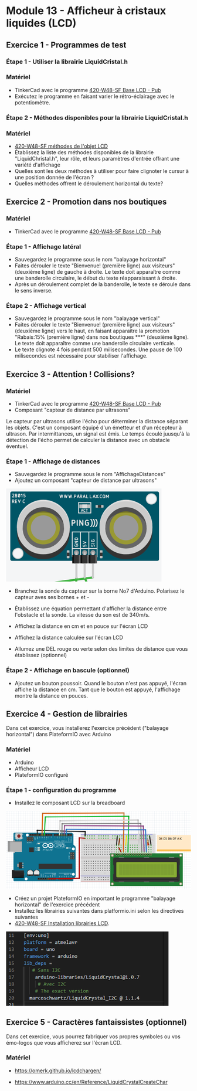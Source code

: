 # Module 13 - Afficheur à cristaux liquides (LCD)

## Exercice 1 - Programmes de test

### Étape 1 - Utiliser la librairie LiquidCristal.h

### Matériel

- TinkerCad avec le programme [420-W48-SF Base LCD - Pub](https://www.tinkercad.com/things/5TKA2kCZLcS-/editel)
- Exécutez le programme en faisant varier le rétro-éclairage avec le potentiomètre.

### Étape 2 - Méthodes disponibles pour la librairie LiquidCristal.h

### Matériel

-  [420-W48-SF méthodes de l'objet LCD](https://www.arduino.cc/en/Reference/LiquidCrystal)
- Établissez la liste des méthodes disponibles de la librairie "LiquidChristal.h", leur rôle, et leurs paramètres d'entrée offrant une variété d'affichage
- Quelles sont les deux méthodes à utiliser pour faire clignoter le cursur à une position donnée de l'écran ?
- Quelles méthodes offrent le déroulement horizontal du texte?

## Exercice 2 - Promotion dans nos boutiques

### Matériel

- TinkerCad avec le programme [420-W48-SF Base LCD - Pub](https://www.tinkercad.com/things/5TKA2kCZLcS-/editel)

### Étape 1 - Affichage latéral

- Sauvegardez le programme sous le nom "balayage horizontal"
- Faites dérouler le texte "Bienvenue! (première ligne) aux visiteurs" (deuxième ligne) de gauche à droite. Le texte doit apparaître comme une banderolle circulaire, le début du texte réapparaissant à droite.
- Après un déroulement complet de la banderolle, le texte se déroule dans le sens inverse.

### Étape 2 - Affichage vertical

- Sauvegardez le programme sous le nom "balayage vertical"
- Faites dérouler le texte "Bienvenue! (première ligne) aux visiteurs" (deuxième ligne) vers le haut, en faisant apparaître la promotion "Rabais:15% (première ligne) dans nos boutiques ***" (deuxième ligne). Le texte doit apparaître comme une banderolle circulaire verticale.
- Le texte clignote 4 fois pendant 500 milisecondes. Une pause de 100 milisecondes est nécessaire pour stabiliser l'affichage.

## Exercice 3 - Attention ! Collisions?

### Matériel

- TinkerCad avec le programme [420-W48-SF Base LCD - Pub](https://www.tinkercad.com/things/5TKA2kCZLcS-/editel)
- Composant "capteur de distance par ultrasons"

Le capteur par ultrasons utilise l'écho pour déterminer la distance séparant les objets.
C'est un composant équipé d'un émetteur et d'un récepteur à ultrason. Par intermittances, un signal est émis. Le temps écoulé juusqu'à la détection de l'écho permet de calculer la distance avec un obstacle éventuel.

### Étape 1 - Affichage de distances

- Sauvegardez le programme sous le nom "AffichageDistances"
- Ajoutez un composant "capteur de distance par ultrasons"

![Capteur ultra-sonique](img/CapteurUltrason.png)

- Branchez la sonde du capteur sur la borne No7 d'Arduino. Polarisez le capteur aves ses bornes + et -

- Établissez une équation permettant d'afficher la distance entre l'obstacle et la sonde.
La vitesse du son est de 340m/s.

- Affichez la distance en cm et en pouce sur l'écran LCD

- Affichez la distance calculée sur l'écran LCD

- Allumez une DEL rouge ou verte selon des limites de distance que vous établissez (optionnel)

### Étape 2 - Affichage en bascule (optionnel)

- Ajoutez un bouton poussoir. Quand le bouton n'est pas appuyé, l'écran affiche la distance en cm. Tant que le bouton est appuyé, l'affichage montre la distance en pouces.

## Exercice 4 - Gestion de librairies

Dans cet exercice, vous  installerez  l'exercice précédent ("balayage horizontal") dans PlateformIO avec Arduino

### Matériel

- Arduino
- Afficheur LCD
- PlateformIO configuré

### Étape 1 - configuration du programme

- Installez le composant LCD sur la breadboard

![Montage LCD](img/LCD_Base.png)

- Créez un projet PlateformIO en important le programme "balayage horizontal" de l'exercice précédent
- Installez les librairies suivantes dans platformio.ini selon les directives suivantes
- [420-W48-SF Installation librairies LCD](https://platformio.org/lib/show/887/LiquidCrystal/installation).

![Montage LCD](img/LibrairiesLCD.png)

## Exercice 5 - Caractères fantaissistes (optionnel)

Dans cet exercice, vous pourrez fabriquer vos propres symboles ou vos émo-logos que vous afficherez sur l'écran LCD.

### Matériel

- https://omerk.github.io/lcdchargen/

- https://www.arduino.cc/en/Reference/LiquidCrystalCreateChar